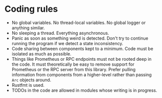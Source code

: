 # Coding rules

- No global variables. No thread-local variables. No global logger or anything similar.
- No sleeping a thread. Everything asynchronous.
- Panic as soon as something weird is detected. Don't try to continue running the program if we detect a state inconsistency.
- Code sharing between components kept to a minimum. Code must be isolated as much as possible.
- Things like Prometheus or RPC endpoints must not be rooted deep in the code. It must theoretically be easy to remove support for Prometheus or the RPC server from this library. Prefer pulling information from components from a higher-level rather than passing `Arc` objects around.
- Rustfmt is used.
- TODOs in the code are allowed in modules whose writing is in progress.
